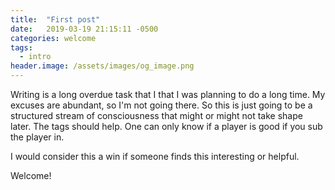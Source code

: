 ```yaml
---
title:  "First post"
date:   2019-03-19 21:15:11 -0500
categories: welcome
tags:
  - intro
header.image: /assets/images/og_image.png
---
```

Writing is a long overdue task that I that I was planning to do a long time. My excuses are abundant, so I'm not going there. So this is just going to be a structured stream of consciousness that might or might not take shape later. The tags should help. One can only know if a player is good if you sub the player in.

I would consider this a win if someone finds this interesting or helpful.

Welcome!
